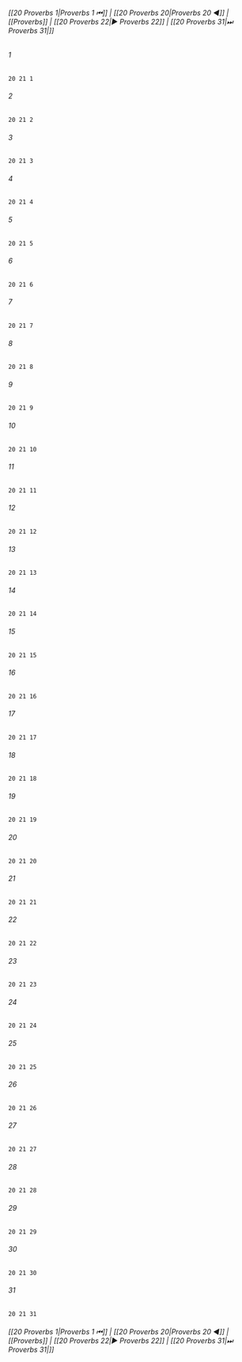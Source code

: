 
###### [[20 Proverbs 1|Proverbs 1 ⏮]] | [[20 Proverbs 20|Proverbs 20 ◀]] | [[Proverbs]] | [[20 Proverbs 22|▶ Proverbs 22]] | [[20 Proverbs 31|⏭ Proverbs 31|]]

###### 1
``` verse
20 21 1 
```
###### 2
``` verse
20 21 2 
```
###### 3
``` verse
20 21 3 
```
###### 4
``` verse
20 21 4 
```
###### 5
``` verse
20 21 5 
```
###### 6
``` verse
20 21 6 
```
###### 7
``` verse
20 21 7 
```
###### 8
``` verse
20 21 8 
```
###### 9
``` verse
20 21 9 
```
###### 10
``` verse
20 21 10 
```
###### 11
``` verse
20 21 11 
```
###### 12
``` verse
20 21 12 
```
###### 13
``` verse
20 21 13 
```
###### 14
``` verse
20 21 14 
```
###### 15
``` verse
20 21 15 
```
###### 16
``` verse
20 21 16 
```
###### 17
``` verse
20 21 17 
```
###### 18
``` verse
20 21 18 
```
###### 19
``` verse
20 21 19 
```
###### 20
``` verse
20 21 20 
```
###### 21
``` verse
20 21 21 
```
###### 22
``` verse
20 21 22 
```
###### 23
``` verse
20 21 23 
```
###### 24
``` verse
20 21 24 
```
###### 25
``` verse
20 21 25 
```
###### 26
``` verse
20 21 26 
```
###### 27
``` verse
20 21 27 
```
###### 28
``` verse
20 21 28 
```
###### 29
``` verse
20 21 29 
```
###### 30
``` verse
20 21 30 
```
###### 31
``` verse
20 21 31 
```

###### [[20 Proverbs 1|Proverbs 1 ⏮]] | [[20 Proverbs 20|Proverbs 20 ◀]] | [[Proverbs]] | [[20 Proverbs 22|▶ Proverbs 22]] | [[20 Proverbs 31|⏭ Proverbs 31|]]


